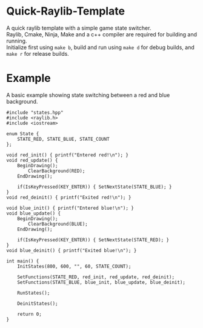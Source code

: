 # Quick-Raylib-Template
A quick raylib template with a simple game state switcher.  
Raylib, Cmake, Ninja, Make and a c++ compiler are required for building and running.  
Initialize first using `make b`, build and run using `make d` for debug builds, and `make r` for release builds.

# Example
A basic example showing state switching between a red and blue background.  
```
#include "states.hpp"
#include <raylib.h>
#include <iostream>

enum State {
    STATE_RED, STATE_BLUE, STATE_COUNT
};

void red_init() { printf("Entered red!\n"); }
void red_update() {
    BeginDrawing();
        ClearBackground(RED);
    EndDrawing();

    if(IsKeyPressed(KEY_ENTER)) { SetNextState(STATE_BLUE); }
}
void red_deinit() { printf("Exited red!\n"); }

void blue_init() { printf("Entered blue!\n"); }
void blue_update() {
    BeginDrawing();
        ClearBackground(BLUE);
    EndDrawing();

    if(IsKeyPressed(KEY_ENTER)) { SetNextState(STATE_RED); }
}
void blue_deinit() { printf("Exited blue!\n"); }

int main() {
    InitStates(800, 600, "", 60, STATE_COUNT);

    SetFunctions(STATE_RED, red_init, red_update, red_deinit);
    SetFunctions(STATE_BLUE, blue_init, blue_update, blue_deinit);

    RunStates();

    DeinitStates();

    return 0;
}
```
